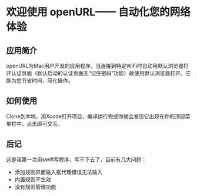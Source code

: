 # 欢迎使用 openURL—— 自动化您的网络体验

## 应用简介
openURL为Mac用户开发的应用程序，当连接到特定WiFi时自动用默认浏览器打开认证页面（默认启动的认证页面无“记住密码”功能）故使用默认浏览器打开。它能为您节省时间，简化操作。

## 如何使用
Clone到本地，用Xcode打开项目，编译运行完成你就会发现它出现在你的顶部菜单栏中，点击即可交互。

## 后记
这是我第一次用swift写程序，写不下去了，目前有几大问题：
- 添加规则界面输入框代理错误无法输入
- 内置规则不生效
- 没有规则管理功能